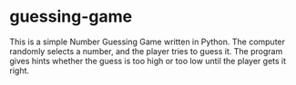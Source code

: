 # guessing-game
This is a simple Number Guessing Game written in Python. The computer randomly selects a number, and the player tries to guess it. The program gives hints whether the guess is too high or too low until the player gets it right.

